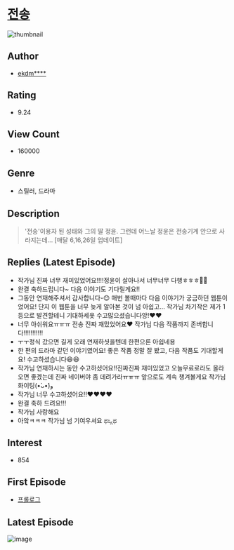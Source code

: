 # [전송](https://comic.naver.com/bestChallenge/list?titleId=759387)
![thumbnail](https://image-comic.pstatic.net/user_contents_data/challenge_comic/2021/02/26/170981/thumbnail_202x164b6a7afb4_d056_41c4_a4cb_19e691c12b7b_00005453.JPEG)

## Author
- [ekdm****](https://comic.naver.com/artistTitle?id=170981)

## Rating
- 9.24

## View Count
- 160000

## Genre
- 스릴러, 드라마

## Description
> '전송'이용자 된 성태와 그의 딸 정윤. 그런데 어느날 정윤은 전송기계 안으로 사라지는데... [매달 6,16,26일 업데이트]

## Replies (Latest Episode)
- 작가님 진짜 너무 재미있었어요!!!!정윤이 살아나서 너무너무 다행ㅎㅎㅎ👊🏻
- 완결 축하드립니다~ 다음 이야기도 기다릴게요!!
- 그동안 연재해주셔서 감사합니다-😊 매번 볼때마다 다음 이야기가 궁금하던 웹툰이었어요! 단지 이 웹툰을 너무 늦게 알아본 것이 넘 아쉽고... 작가님 차기작은 제가 1등으로 발견할테니 기대하세욧 수고많으셨습니다앙!❤❤
- 너무 아쉬워요ㅠㅠㅠ 전송 진짜 재밌었어요❤️ 작가님 다음 작품까지 존버합니다!!!!!!!!!!!
- ㅜㅜ정식 갔으면 길게 오래 연재하셧을텐데 한편으론 아쉽네용
- 한 편의 드라마 같던 이야기였어요! 좋은 작품 정말 잘 봤고, 다음 작품도 기대할게요! 수고하셨습니다😄😄
- 작가님 연재하시는 동안 수고하셨어요!!진짜진짜 재미있었고 오늘무료로라도 올라오면 좋겠는데 진짜 네이버야 좀 데려가라ㅠㅠㅠ 앞으로도 계속 챙겨볼게요 작가님 화이팅(•̀ᴗ•́)و
- 작가님 너무 수고하셨어요!!❤️❤️❤️❤️
- 완결 축하 드려요!!!
- 작가님 사랑해요
- 아앜ㅋㅋㅋ 작가님 넘 기여우셔요 ಥಒ್ಲಥ

## Interest
- 854

## First Episode
- [프롤로그](https://comic.naver.com/bestChallenge/detail?titleId=759387&no=1)

## Latest Episode
![image](https://image-comic.pstatic.net/user_contents_data/challenge_comic/2021/05/08/170981/upload_7377798017710044470.jpeg)
